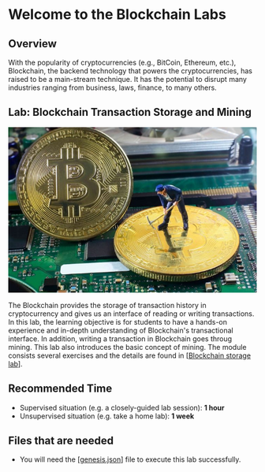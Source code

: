 Welcome to the Blockchain Labs 
===

Overview
---

With the popularity of cryptocurrencies (e.g., BitCoin, Ethereum, etc.), Blockchain, the backend technology that powers the cryptocurrencies, has raised to be a main-stream technique. It has the potential to disrupt many industries ranging from business, laws, finance, to many others. 

Lab: Blockchain Transaction Storage and Mining
---

![](../../img/bitcoin-miners-e1477665223385.jpg)

The Blockchain provides the storage of transaction history in cryptocurrency and gives us an interface of reading or writing transactions. In this lab, the learning objective is for students to have a hands-on experience and in-depth understanding of Blockchain's  transactional interface. In addition, writing a transaction in Blockchain goes throug mining. This lab also introduces the basic concept of mining. The module consists several exercises and the details are found in  [[Blockchain storage lab](https://github.com/syracuse-fullstacksecurity/SUBlockchainLabs/tree/master/lab3.1)].

Recommended Time
---

* Supervised situation (e.g. a closely-guided lab session): **1 hour**
* Unsupervised situation (e.g. take a home lab): **1 week**

Files that are needed
---

* You will need the [[genesis.json](https://github.com/syracuse-fullstacksecurity/SUBlockchainLabs/blob/master/lab3.1/genesis.json)] file to execute this lab successfully.


